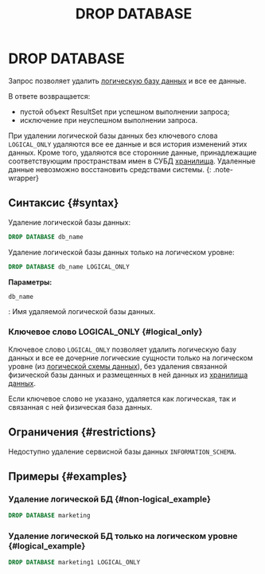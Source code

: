 ﻿---
layout: default
title: DROP DATABASE
nav_order: 22
parent: Запросы SQL+
grand_parent: Справочная информация
has_children: false
has_toc: false
---

# DROP DATABASE

Запрос позволяет удалить [логическую базу данных](../../../overview/main_concepts/logical_db/logical_db.md) 
и все ее данные.

В ответе возвращается:
*   пустой объект ResultSet при успешном выполнении запроса;
*   исключение при неуспешном выполнении запроса.

При удалении логической базы данных без ключевого слова `LOGICAL_ONLY` удаляются все ее данные и вся история изменений 
этих данных. Кроме того, удаляются все сторонние данные, принадлежащие соответствующим пространствам имен в СУБД 
[хранилища](../../../overview/main_concepts/data_storage/data_storage.md). Удаленные данные невозможно восстановить 
средствами системы.
{: .note-wrapper}

## Синтаксис {#syntax}

Удаление логической базы данных:

```sql
DROP DATABASE db_name
```

Удаление логической базы данных только на логическом уровне:

```sql
DROP DATABASE db_name LOGICAL_ONLY
```

**Параметры:**

`db_name`

: Имя удаляемой логической базы данных.

### Ключевое слово LOGICAL_ONLY {#logical_only}

Ключевое слово `LOGICAL_ONLY` позволяет удалить логическую базу данных и все ее дочерние логические сущности 
только на логическом уровне (из [логической схемы данных](../../../overview/main_concepts/logical_schema/logical_schema.md)), 
без удаления связанной физической базы данных и размещенных в ней данных из 
[хранилища данных](../../../overview/main_concepts/data_storage/data_storage.md).

Если ключевое слово не указано, удаляется как логическая, так и связанная с ней физическая база данных.

## Ограничения {#restrictions}

Недоступно удаление сервисной базы данных `INFORMATION_SCHEMA`.

## Примеры {#examples}

### Удаление логической БД {#non-logical_example}

```sql
DROP DATABASE marketing
```

### Удаление логической БД только на логическом уровне {#logical_example}

```sql
DROP DATABASE marketing1 LOGICAL_ONLY
```
